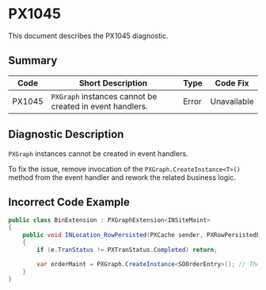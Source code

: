 # PX1045
This document describes the PX1045 diagnostic.

## Summary

| Code   | Short Description                                        | Type  | Code Fix    | 
| ------ | -------------------------------------------------------- | ----- | ----------- | 
| PX1045 | `PXGraph` instances cannot be created in event handlers. | Error | Unavailable |

## Diagnostic Description
`PXGraph` instances cannot be created in event handlers.

To fix the issue, remove invocation of the `PXGraph.CreateInstance<T>()` method from the event handler and rework the related business logic.

## Incorrect Code Example

```C#
public class BinExtension : PXGraphExtension<INSiteMaint>
{
    public void INLocation_RowPersisted(PXCache sender, PXRowPersistedEventArgs e)
    {
        if (e.TranStatus != PXTranStatus.Completed) return;

        var orderMaint = PXGraph.CreateInstance<SOOrderEntry>(); // The PX1045 error is displayed for this line.
    }
}
```